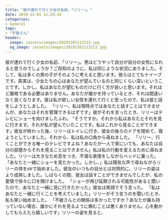 ```yaml
---
title: "彼が連れて行く少女の名前、「リリー」。"
date: 2019-12-01 11:25:33
categories:
- General
tags:
- "不破さん"
header:
  image: /assets/images/20191201112213.jpg
  og_image: /assets/images/20191201112213.jpg
---
```


彼が連れて行く少女の名前、「リリー」。男はどうやって自分が自分の女性になれると思うのでしょうか？ご存知のように、私は同じような状況にありました。そして、私は多くの男の子がそのように考えると思います。彼らはとてもナイーブです。真実は、少女たちの心はあなたが望んでいるのと同じくらい深いということです。しかし、私はあなたが望むものだけに行く方が良いと思います。それほど厳格である必要はありません。あなたが誰かを持っているとき、それは間違いなく良くなります。彼は私が欲しい女性を連れて行くと思ったので、私は彼と話をしようとしました。 「リリー、私は現時点ではあなたと話すことはできませんが、あなたはそれを管理できるはずです」彼がそれを言ったとき、リリーはテレビにショーを向けましたふわ。 &quot;そうですか。それから私はあなたとそれを見に行きます。それが私が望んでいたことです。私はこれから見ることができます」彼女が終わった後、リリーはトイレに行き、彼女の後ろのドアを閉めて、寝ようとしていました。それから、私は私の口角から尋ねました。 「リリー、行くことができる唯一のテレビですよね？あなたが一人で家にいても、あなたは自分の部屋からそれを見ることはできません」私は私の行動を変えるために尋ねました。リリーは大きなため息をつき、不満な表情をしながらベッドに乗った。 「あなたと一緒にショーを見たかった。しかし、」私は陽気な声で尋ねながらリリーの体をstrで始めました。彼女のいつもの自分とは対照的に、リリーの姿はより成熟しました。しばらくの間、彼女は話すことができませんでしたが、私の愛情で徐々に口を開けました。 「ショーが再び延期される可能性があると聞いたので、あなたと一緒に見に行きたかった」彼女は笑顔でそう言った。 「私はあなたと一緒に行くことを考えていました」リリーがそう言うのを聞いたとき、私も笑い始めました。 「不破さんとの関係は多かったですか？あなたが誰も持っていない場合、誰かにそれを見るように頼むことは悪くありません。心を動かしてもらえたら嬉しいです」リリーの姿を見ると、
